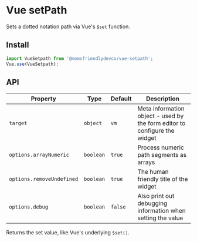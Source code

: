 Vue setPath
========
Sets a dotted notation path via Vue's `$set` function.

Install
-------
```javascript
import VueSetpath from '@momsfriendlydevco/vue-setpath';
Vue.use(VueSetpath);
```

API
------------

| Property           | Type                   | Default                     | Description                                                                                |
|--------------------|------------------------|-----------------------------|--------------------------------------------------------------------------------------------|
| `target`             | `object`               | `vm`                        | Meta information object - used by the form editor to configure the widget                  |
| `options.arrayNumeric`          | `boolean`               | `true`          | Process numeric path segments as arrays |
| `options.removeUndefined`       | `boolean`               | `true`  | The human friendly title of the widget                                                     |
| `options.debug`        | `boolean`               | `false` | Also print out debugging information when setting the value |


Returns the set value, like Vue's underlying `$set()`.
